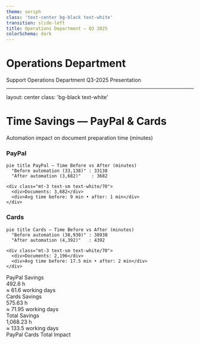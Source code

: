 ```yaml
---
theme: seriph
class: 'text-center bg-black text-white'
transition: slide-left
title: Operations Department — Q3 2025
colorSchema: dark
---
```


# Operations Department

Support Operations Department Q3-2025 Presentation

---

layout: center
class: 'bg-black text-white'

# Time Savings — PayPal & Cards

Automation impact on document preparation time (minutes)

<div class="grid grid-cols-1 md:grid-cols-2 gap-8 mt-8 items-start">

  <div>
    <h3 class="text-xl font-semibold mb-2 text-blue-300">PayPal</h3>

```mermaid {theme: 'dark', scale: 0.9}
pie title PayPal — Time Before vs After (minutes)
  "Before automation (33,138)" : 33138
  "After automation (3,682)"    : 3682
```

    <div class="mt-3 text-sm text-white/70">
      <div>Documents: 3,682</div>
      <div>Avg time before: 9 min • after: 1 min</div>
    </div>

  </div>

  <div>
    <h3 class="text-xl font-semibold mb-2 text-emerald-300">Cards</h3>

```mermaid {theme: 'dark', scale: 0.9}
pie title Cards — Time Before vs After (minutes)
  "Before automation (38,930)" : 38930
  "After automation (4,392)"   : 4392
```

    <div class="mt-3 text-sm text-white/70">
      <div>Documents: 2,196</div>
      <div>Avg time before: 17.5 min • after: 2 min</div>
    </div>

  </div>

</div>

<div class="mt-10 grid grid-cols-1 md:grid-cols-3 gap-4">
  <div class="rounded-xl border border-white/15 bg-white/5 p-4">
    <div class="text-xs uppercase tracking-wider text-white/60">PayPal Savings</div>
    <div class="mt-1 text-2xl font-bold">492.6 h</div>
    <div class="text-white/70">≈ 61.6 working days</div>
  </div>
  <div class="rounded-xl border border-white/15 bg-white/5 p-4">
    <div class="text-xs uppercase tracking-wider text-white/60">Cards Savings</div>
    <div class="mt-1 text-2xl font-bold">575.63 h</div>
    <div class="text-white/70">≈ 71.95 working days</div>
  </div>
  <div class="rounded-xl border border-white/15 bg-white/5 p-4">
    <div class="text-xs uppercase tracking-wider text-white/60">Total Savings</div>
    <div class="mt-1 text-2xl font-bold text-orange-300">1,068.23 h</div>
    <div class="text-white/70">≈ 133.5 working days</div>
  </div>
</div>

<div class="mt-8 flex justify-center gap-3">
  <span class="px-3 py-1 rounded-full border border-blue-400/60 text-blue-300">PayPal</span>
  <span class="px-3 py-1 rounded-full border border-emerald-400/60 text-emerald-300">Cards</span>
  <span class="px-3 py-1 rounded-full border border-orange-400/60 text-orange-300">Total Impact</span>
</div>
